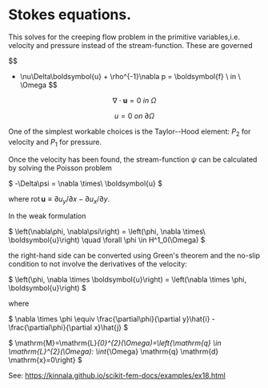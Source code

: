 # Stokes equations.



This solves for the creeping flow problem in the primitive variables,i.e. velocity and pressure instead of the stream-function. These are governed

$$
- \nu\Delta\boldsymbol{u} + \rho^{-1}\nabla p = \boldsymbol{f} \ in \  \Omega
$$

$$
\nabla\cdot\boldsymbol{u} = 0 \ in \  \Omega
$$

$$
u = 0 \ on \ \partial \Omega
$$

One of the simplest workable choices is the Taylor--Hood element:  $P_2$ for velocity and   $P_1$ for pressure.

Once the velocity has been found, the stream-function  $\psi$ can be calculated by solving the Poisson problem

  $ -\Delta\psi = \nabla \times\ \boldsymbol{u} $

where  $\mathrm{rot}\,\boldsymbol{u} \equiv \partial u_y/\partial x - \partial u_x/\partial y$.

In the weak formulation

  $ \left(\nabla\phi, \nabla\psi\right) = \left(\phi, \nabla \times\ \boldsymbol{u}\right) \quad \forall \phi \in H^1_0(\Omega) $ 

the right-hand side can be converted using Green's theorem and the no-slip condition to not involve the derivatives of the velocity:

$ \left(\phi, \nabla \times \boldsymbol{u}\right) = \left(\nabla \times \phi, \boldsymbol{u}\right) $ 

where 

$ \nabla \times \phi \equiv \frac{\partial\phi}{\partial y}\hat{i} - \frac{\partial\phi}{\partial x}\hat{j} $

$ \mathrm{M}=\mathrm{L}_{0}^{2}(\Omega)=\left\{\mathrm{q} \in \mathrm{L}^{2}(\Omega): \int_{\Omega} \mathrm{q} \mathrm{d} \mathrm{x}=0\right\} $ 



See: https://kinnala.github.io/scikit-fem-docs/examples/ex18.html